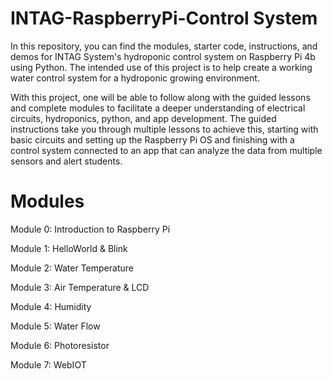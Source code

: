 # INTAG-RaspberryPi-Control System
In this repository, you can find the modules, starter code, instructions, and demos for INTAG System's hydroponic control system on Raspberry Pi 4b using Python. The intended use of this project is to help create a working water control system for a hydroponic growing environment. 

With this project, one will be able to follow along with the guided lessons and complete modules to facilitate a deeper understanding of electrical circuits, hydroponics, python, and app development. The guided instructions take you through multiple lessons to achieve this, starting with basic circuits and setting up the Raspberry Pi OS and finishing with a control system connected to an app that can analyze the data from multiple sensors and alert students.


# Modules
Module 0: Introduction to Raspberry Pi

Module 1: HelloWorld & Blink

Module 2: Water Temperature

Module 3: Air Temperature & LCD

Module 4: Humidity

Module 5: Water Flow 

Module 6: Photoresistor

Module 7: WebIOT

